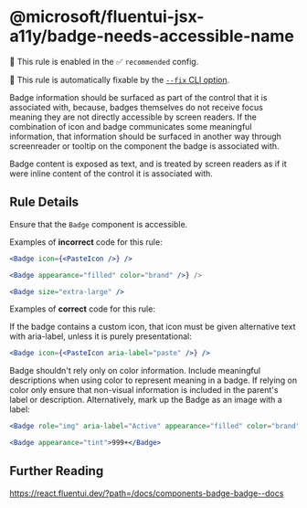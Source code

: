 # @microsoft/fluentui-jsx-a11y/badge-needs-accessible-name

💼 This rule is enabled in the ✅ `recommended` config.

🔧 This rule is automatically fixable by the [`--fix` CLI option](https://eslint.org/docs/latest/user-guide/command-line-interface#--fix).

<!-- end auto-generated rule header -->

Badge information should be surfaced as part of the control that it is associated with, because, badges themselves do not receive focus meaning they are not directly accessible by screen readers. If the combination of icon and badge communicates some meaningful information, that information should be surfaced in another way through screenreader or tooltip on the component the badge is associated with.

Badge content is exposed as text, and is treated by screen readers as if it were inline content of the control it is associated with.

## Rule Details

Ensure that the `Badge` component is accessible.

Examples of **incorrect** code for this rule:

```jsx
<Badge icon={<PasteIcon />} />
```

```jsx
<Badge appearance="filled" color="brand" />} />
```

```jsx
<Badge size="extra-large" />
```

Examples of **correct** code for this rule:

If the badge contains a custom icon, that icon must be given alternative text with aria-label, unless it is purely presentational:

```jsx
<Badge icon={<PasteIcon aria-label="paste" />} />
```

Badge shouldn't rely only on color information. Include meaningful descriptions when using color to represent meaning in a badge. If relying on color only ensure that non-visual information is included in the parent's label or description. Alternatively, mark up the Badge as an image with a label:

```jsx
<Badge role="img" aria-label="Active" appearance="filled" color="brand" />} />
```

```jsx
<Badge appearance="tint">999+</Badge>
```

## Further Reading

<https://react.fluentui.dev/?path=/docs/components-badge-badge--docs>

